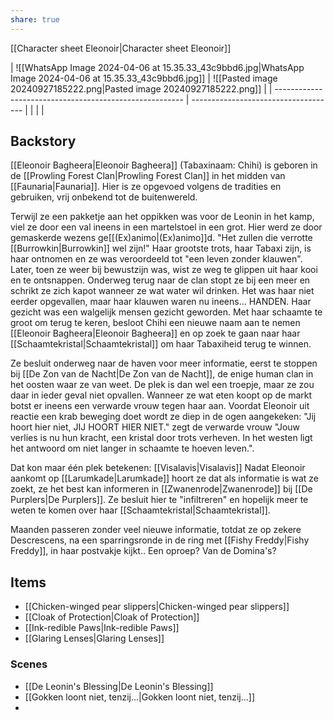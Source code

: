 ```yaml
---
share: true
---
```


[[Character sheet Eleonoir|Character sheet Eleonoir]]

| ![[WhatsApp Image 2024-04-06 at 15.35.33_43c9bbd6.jpg|WhatsApp Image 2024-04-06 at 15.35.33_43c9bbd6.jpg]] | ![[Pasted image 20240927185222.png|Pasted image 20240927185222.png]] |
| ------------------------------------------------------- | ------------------------------------ |
|                                                         |                                      |
## Backstory
[[Eleonoir Bagheera|Eleonoir Bagheera]] (Tabaxinaam: Chihi) is geboren in de [[Prowling Forest Clan|Prowling Forest Clan]] in het midden van [[Faunaria|Faunaria]]. Hier is ze opgevoed volgens de tradities en gebruiken, vrij onbekend tot de buitenwereld. 

Terwijl ze een pakketje aan het oppikken was voor de Leonin in het kamp, viel ze door een val ineens in een martelstoel in een grot. Hier werd ze door gemaskerde wezens ge[[(Ex)animo|(Ex)animo]]d. "Het zullen die verrotte [[Burrowkin|Burrowkin]] wel zijn!" Haar grootste trots, haar Tabaxi zijn, is haar ontnomen en ze was veroordeeld tot "een leven zonder klauwen". Later, toen ze weer bij bewustzijn was, wist ze weg te glippen uit haar kooi en te ontsnappen. Onderweg terug naar de clan stopt ze bij een meer en schrikt ze zich kapot wanneer ze wat water wil drinken. Het was haar niet eerder opgevallen, maar haar klauwen waren nu ineens... HANDEN. Haar gezicht was een walgelijk mensen gezicht geworden. Met haar schaamte te groot om terug te keren, besloot Chihi een nieuwe naam aan te nemen [[Eleonoir Bagheera|Eleonoir Bagheera]] en op zoek te gaan naar haar [[Schaamtekristal|Schaamtekristal]] om haar Tabaxiheid terug te winnen.

Ze besluit onderweg naar de haven voor meer informatie, eerst te stoppen bij [[De Zon van de Nacht|De Zon van de Nacht]], de enige human clan in het oosten waar ze van weet. De plek is dan wel een troepje, maar ze zou daar in ieder geval niet opvallen. Wanneer ze wat eten koopt op de markt botst er ineens een verwarde vrouw tegen haar aan. Voordat Eleonoir uit reactie een krab beweging doet wordt ze diep in de ogen aangekeken: "Jij hoort hier niet, JIJ HOORT HIER NIET." zegt de verwarde vrouw "Jouw verlies is nu hun kracht, een kristal door trots verheven. In het westen ligt het antwoord om niet langer in schaamte te hoeven leven.". 

Dat kon maar één plek betekenen: [[Visalavis|Visalavis]]
Nadat Eleonoir aankomt op [[Larumkade|Larumkade]] hoort ze dat als informatie is wat ze zoekt, ze het best kan informeren in [[Zwanenrode|Zwanenrode]] bij [[De Purplers|De Purplers]]. Ze besluit hier te "infiltreren" en hopelijk meer te weten te komen over haar [[Schaamtekristal|Schaamtekristal]].

Maanden passeren zonder veel nieuwe informatie, totdat ze op zekere Descrescens, na een sparringsronde in de ring met [[Fishy Freddy|Fishy Freddy]], in haar postvakje kijkt.. Een oproep? Van de Domina's?


## Items
* [[Chicken-winged pear slippers|Chicken-winged pear slippers]]
* [[Cloak of Protection|Cloak of Protection]]
* [[Ink-redible Paws|Ink-redible Paws]]
* [[Glaring Lenses|Glaring Lenses]]

### Scenes
* [[De Leonin's Blessing|De Leonin's Blessing]]
* [[Gokken loont niet, tenzij...|Gokken loont niet, tenzij...]]
* 
